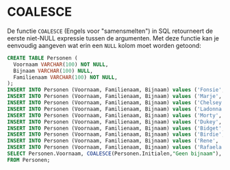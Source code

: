 # COALESCE
De functie `COALESCE` \(Engels voor "samensmelten"\) in SQL retourneert de eerste niet-NULL expressie tussen de argumenten. Met deze functie kan je eenvoudig aangeven wat erin een `NULL` kolom moet worden getoond:

```sql
CREATE TABLE Personen (
  Voornaam VARCHAR(100) NOT NULL,
  Bijnaam VARCHAR(100) NULL,
  Familienaam VARCHAR(100) NOT NULL,
);
INSERT INTO Personen (Voornaam, Familienaam, Bijnaam) values ('Fonsie', 'Foot', null);
INSERT INTO Personen (Voornaam, Familienaam, Bijnaam) values ('Marje', 'Rappoport', 'Bigtax');
INSERT INTO Personen (Voornaam, Familienaam, Bijnaam) values ('Chelsey', 'Purkess', null);
INSERT INTO Personen (Voornaam, Familienaam, Bijnaam) values ('Ladonna', 'Gioan', null);
INSERT INTO Personen (Voornaam, Familienaam, Bijnaam) values ('Morty', 'Goatman', null);
INSERT INTO Personen (Voornaam, Familienaam, Bijnaam) values ('Dukey', 'Strickland', null);
INSERT INTO Personen (Voornaam, Familienaam, Bijnaam) values ('Bidget', 'Hansmann', 'Job');
INSERT INTO Personen (Voornaam, Familienaam, Bijnaam) values ('Birdie', 'Seamen', 'Flexidy');
INSERT INTO Personen (Voornaam, Familienaam, Bijnaam) values ('Rene', 'Scroggins', 'Tempsoft');
INSERT INTO Personen (Voornaam, Familienaam, Bijnaam) values ('Rafaela', 'Moakler', 'Vagram');
SELECT Personen.Voornaam, COALESCE(Personen.Initialen,"Geen bijnaam"), Personen.Familienaam
FROM Personen;
```
